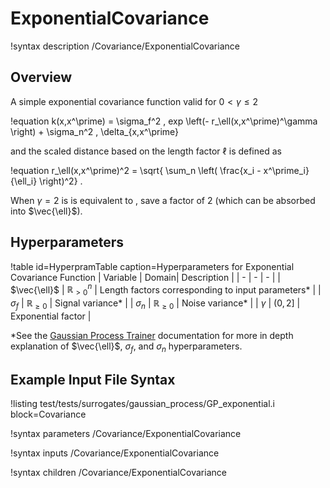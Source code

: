 # ExponentialCovariance

!syntax description /Covariance/ExponentialCovariance

## Overview

A simple exponential covariance function valid for $0 < \gamma \leq 2$

!equation
k(x,x^\prime) = \sigma_f^2 \, exp \left(- r_\ell(x,x^\prime)^\gamma \right) + \sigma_n^2 \, \delta_{x,x^\prime}

and the scaled distance based on the length factor $\ell$ is defined as

!equation
r_\ell(x,x^\prime)^2 = \sqrt{ \sum_n \left( \frac{x_i - x^\prime_i}{\ell_i} \right)^2} .

When $\gamma = 2$ is is equivalent to [](SquaredExponentialCovariance.md), save a factor of $2$ (which can be absorbed into $\vec{\ell}$). 

## Hyperparameters

!table id=HyperpramTable caption=Hyperparameters for Exponential Covariance Function
| Variable | Domain| Description |
| - | - | - |
| $\vec{\ell}$ | $\mathbb{R}_{> 0}^n$ | Length factors corresponding to input parameters\* |
| $\sigma_f$ | $\mathbb{R}_{\geq 0}$ | Signal variance\* |
| $\sigma_n$ | $\mathbb{R}_{\geq 0}$ | Noise variance\* |
| $\gamma$ | $(0,2]$ | Exponential factor |

\*See the [Gaussian Process Trainer](GaussianProcessTrainer.md) documentation for more in depth explanation of $\vec{\ell}$, $\sigma_f$, and $\sigma_n$ hyperparameters.

## Example Input File Syntax

!listing test/tests/surrogates/gaussian_process/GP_exponential.i block=Covariance

!syntax parameters /Covariance/ExponentialCovariance

!syntax inputs /Covariance/ExponentialCovariance

!syntax children /Covariance/ExponentialCovariance
